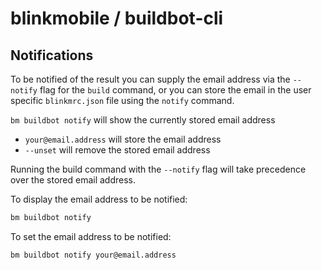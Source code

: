 # blinkmobile / buildbot-cli

## Notifications

To be notified of the result you can supply the email address via the `--notify` flag for the `build` command, or you can store the email in the user specific `blinkmrc.json` file using the `notify` command.

`bm buildbot notify` will show the currently stored email address
- `your@email.address` will store the email address
- `--unset` will remove the stored email address

Running the build command with the `--notify` flag will take precedence over the stored email address.

To display the email address to be notified:
```sh
bm buildbot notify
```

To set the email address to be notified:
```sh
bm buildbot notify your@email.address
```
